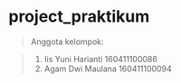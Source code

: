 # project_praktikum

>Anggota kelompok:

> 1. Iis Yuni Harianti 160411100086
> 2. Agam Dwi Maulana 160411100094

